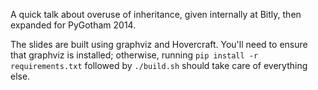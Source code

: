 A quick talk about overuse of inheritance, given internally at Bitly,
then expanded for PyGotham 2014.

The slides are built using graphviz and Hovercraft.
You'll need to ensure that graphviz is installed; otherwise,
running `pip install -r requirements.txt`
followed by `./build.sh` should take care of everything else.
